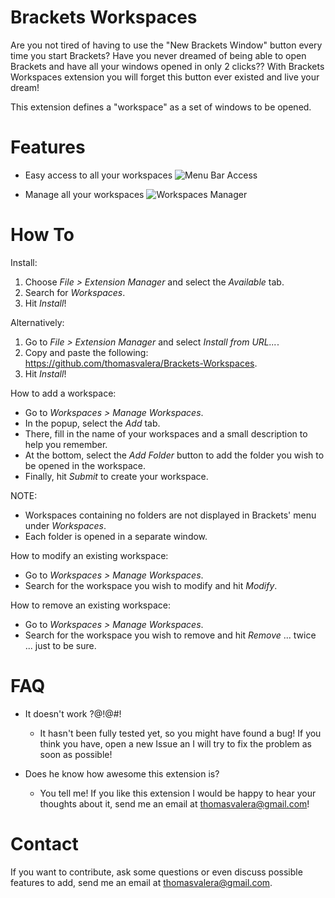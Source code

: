Brackets Workspaces
===================

Are you not tired of having to use the "New Brackets Window" button every time you start Brackets?
Have you never dreamed of being able to open Brackets and have all your windows opened in only 2 clicks??
With Brackets Workspaces extension you will forget this button ever existed and live your dream!

This extension defines a "workspace" as a set of windows to be opened.

Features
===================

* Easy access to all your workspaces
![Menu Bar Access](https://raw.github.com/thomasvalera/Brackets-Workspaces/master/images/Brackets-Workspaces-menu.png)

* Manage all your workspaces
![Workspaces Manager](https://raw.github.com/thomasvalera/Brackets-Workspaces/master/images/Brackets-Workspaces-manage.png)

How To
===================

Install:

1. Choose _File > Extension Manager_ and select the _Available_ tab.
2. Search for _Workspaces_.
3. Hit _Install_!

Alternatively:

1. Go to _File > Extension Manager_ and select _Install from URL..._.
2. Copy and paste the following: https://github.com/thomasvalera/Brackets-Workspaces.
3. Hit _Install_!

How to add a workspace:

* Go to _Workspaces > Manage Workspaces_.
* In the popup, select the _Add_ tab.
* There, fill in the name of your workspaces and a small description to help you remember.
* At the bottom, select the _Add Folder_ button to add the folder you wish to be opened in the workspace.
* Finally, hit _Submit_ to create your workspace.

NOTE: 
* Workspaces containing no folders are not displayed in Brackets' menu under _Workspaces_.
* Each folder is opened in a separate window.

How to modify an existing workspace:

* Go to _Workspaces > Manage Workspaces_.
* Search for the workspace you wish to modify and hit _Modify_.

How to remove an existing workspace:

* Go to _Workspaces > Manage Workspaces_.
* Search for the workspace you wish to remove and hit _Remove_ ... twice ... just to be sure.

FAQ
===================
* It doesn't work ?@!@#!
  - It hasn't been fully tested yet, so you might have found a bug! If you think you have, open a new Issue an I will try to fix the problem as soon as possible!

* Does he know how awesome this extension is?
  - You tell me! If you like this extension I would be happy to hear your thoughts about it, send me an email at thomasvalera@gmail.com!

Contact
===================
If you want to contribute, ask some questions or even discuss possible features to add, send me an email at thomasvalera@gmail.com.
